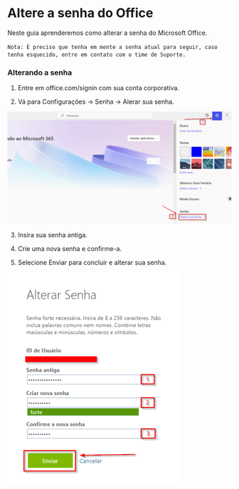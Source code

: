 # Altere a senha do Office

Neste guia aprenderemos como alterar a senha do Microsoft Office.

`Nota: É preciso que tenha em mente a senha atual para seguir, caso tenha esquecido, entre em contato com o time de Suporte.`

### Alterando a senha

1. Entre em office.com/signin com sua conta corporativa.

2. Vá para Configurações -> Senha -> Alerar sua senha.

![alterando](/assets/images/office_alterar_senha.png#center)

3. Insira sua senha antiga.

4. Crie uma nova senha e confirme-a.

5. Selecione Enviar para concluir e alterar sua senha.

![alterandopasso2](/assets/images/office_alterar_senha_2.png#center)
